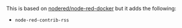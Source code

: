This is based on [nodered/node-red-docker](https://hub.docker.com/r/nodered/node-red-docker) but it adds the following:

* `node-red-contrib-rss`
